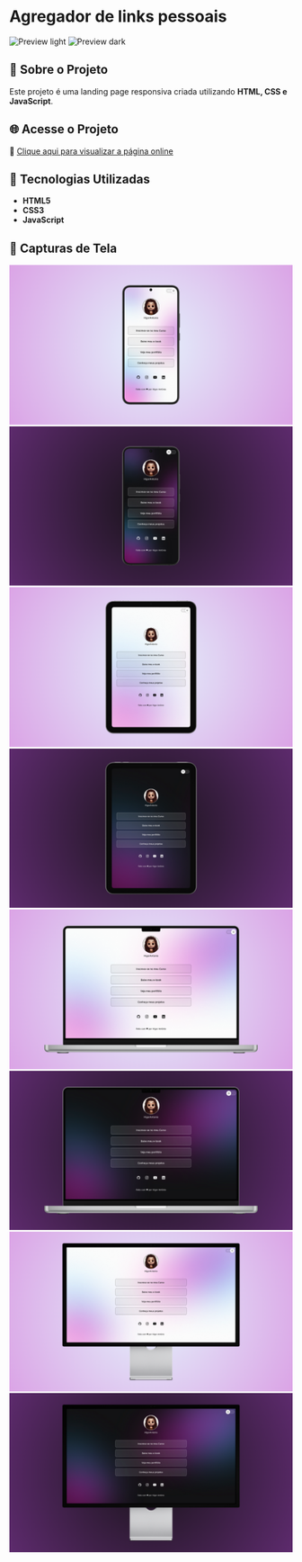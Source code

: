 # Agregador de links pessoais

![Preview light](assets/captures/desktop-light.png)
![Preview dark](assets/captures/desktop-dark.png)

## 📌 Sobre o Projeto
Este projeto é uma landing page responsiva criada utilizando **HTML, CSS e JavaScript**.

## 🌐 Acesse o Projeto
🔗 [Clique aqui para visualizar a página online](https://higorantonio.github.io/personal-link-aggregator/)

## 🚀 Tecnologias Utilizadas
- **HTML5**
- **CSS3**
- **JavaScript**

## 📸 Capturas de Tela

![Smartphone light](assets/captures/personal-link-aggregator-smartphone-light.png)
![Smartphone dark](assets/captures/personal-link-aggregator-smartphone-dark.png)
![Tablet light](assets/captures/personal-link-aggregator-tablet-light.png)
![Tablet dark](assets/captures/personal-link-aggregator-tablet-dark.png)
![Laptop light](assets/captures/personal-link-aggregator-laptop-light.png)
![Laptop dark](assets/captures/personal-link-aggregator-laptop-dark.png)
![Desktop light](assets/captures/personal-link-aggregator-desktop-light.png)
![Desktop dark](assets/captures/personal-link-aggregator-desktop-dark.png)
